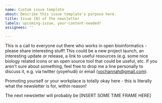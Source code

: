 ```yaml
---
name: Custom issue template
about: Describe this issue template's purpose here.
title: Issue [N] of the newsletter
labels: upcoming-issue, your-content-needed!
assignees: ''

---
```


This is a call to everyone out there who works in open bioinformatics - please share interesting stuff! This could be a new project launch, an interesting update or release, a link to useful resources (e.g. some nice biology related icons or an open source tool that could be useful, etc. If you aren't sure about something, feel free to drop me a line personally to discuss it, e.g. via twitter (yoyehudi) or email (yochannah@gmail.com).

Promoting yourself or your workplace is totally okay here - this is literally what the newsletter is for, within reason!

The next newsletter will probably be [INSERT SOME TIME FRAME HERE]
